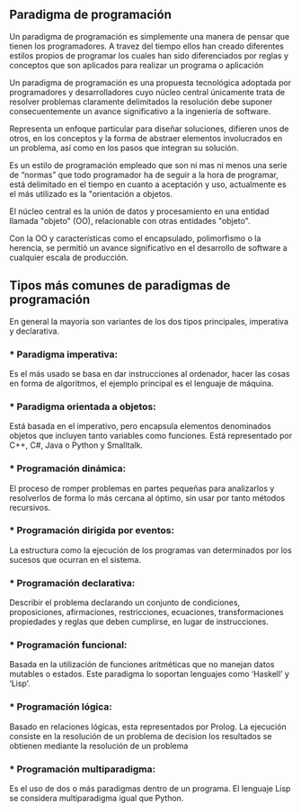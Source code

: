 ## Paradigma de programación
Un paradigma de programación es simplemente una manera de pensar que tienen los programadores. A travez del tiempo ellos han creado diferentes estilos propios de programar los cuales han sido diferenciados por reglas y conceptos que son aplicados para realizar un programa o aplicación

Un paradigma de programación es una propuesta tecnológica adoptada por programadores y desarrolladores cuyo núcleo central únicamente trata de resolver problemas claramente delimitados la resolución debe suponer consecuentemente un avance significativo a la ingeniería de software.

Representa un enfoque particular para diseñar soluciones, difieren unos de otros, en los conceptos y la forma de abstraer elementos involucrados en un problema, así como en los pasos que integran su solución.

Es un estilo de programación empleado que son ni mas ni menos una serie de “normas” que todo programador ha de seguir a la hora de programar, está delimitado en el tiempo en cuanto a aceptación y uso, actualmente es el más utilizado es la "orientación a objetos.

El núcleo central es la unión de datos y procesamiento en una entidad llamada "objeto" (OO), relacionable con otras entidades "objeto".

Con la OO y características como el encapsulado, polimorfismo o la herencia, se permitió un avance significativo en el desarrollo de software a cualquier escala de producción.



## Tipos más comunes de paradigmas de programación

En general la mayoría son variantes de los dos tipos principales, imperativa y declarativa.

### * Paradigma imperativa: 
Es el más usado se basa en dar instrucciones al ordenador, hacer las cosas en forma de algoritmos, el ejemplo principal es el lenguaje de máquina.

### * Paradigma orientada a objetos: 
Está basada en el imperativo, pero encapsula elementos denominados objetos que incluyen tanto variables como funciones. Está representado por C++, C#, Java o Python y Smalltalk.

### * Programación dinámica: 
El proceso de romper problemas en partes pequeñas para analizarlos y resolverlos de forma lo más cercana al óptimo, sin usar por tanto métodos recursivos.

### * Programación dirigida por eventos: 
La estructura como la ejecución de los programas van determinados por los sucesos que ocurran en el sistema.

### * Programación declarativa: 
Describir el problema declarando un conjunto de condiciones, proposiciones, afirmaciones, restricciones, ecuaciones, transformaciones propiedades y reglas que deben cumplirse, en lugar de instrucciones.

### * Programación funcional: 
Basada en la utilización de funciones aritméticas que no manejan datos mutables o estados. Este paradigma lo soportan lenguajes como ‘Haskell’ y ‘Lisp’.

### * Programación lógica: 
Basado en relaciones lógicas, esta representados por Prolog. La ejecución consiste en la resolución de un problema de decision los resultados se obtienen mediante la resolución de un problema 

### * Programación multiparadigma: 
Es el uso de dos o más paradigmas dentro de un programa. El lenguaje Lisp se considera multiparadigma igual que Python.